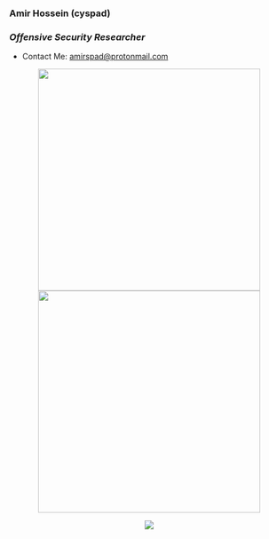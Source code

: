 ### Amir Hossein (cyspad)
### <p><em>Offensive Security Researcher </em>

- Contact Me: amirspad@protonmail.com
<div align="center">
 
<img src='https://github-readme-stats.vercel.app/api?username=cyspad&theme=merko' width="400"/>
<img src='https://github-readme-streak-stats.herokuapp.com/?user=cyspad&theme=merko' width="400"/>
<p align="center">
  <img
    src="https://github.com/cyspad/my-share-image-repo/blob/04ab3d0d2e241ca48c44d9d650fec25686b7a9e9/Logo-None.png" />
</p>
</div>
